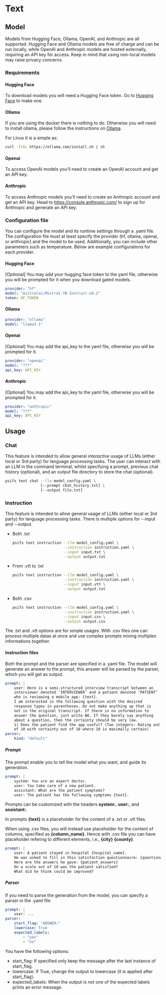 # Text

## Model
Models from Hugging Face, Ollama, OpenAI, and Anthropic are all supported.
Hugging Face and Ollama models are free of charge and can be run locally, while OpenAI and Anthropic models are hosted externally, requiring an API key for access.
Keep in mind that using non-local models may raise privacy concerns.

### Requirements
#### Hugging Face
To download models you will need a Hugging Face token. Go to [Hugging Face](https://huggingface.co/join) to make one.
#### Ollama
If you are using the docker there is nothing to do.
Otherwise you will need to install ollama, please follow the instructions on [Ollama](https://github.com/ollama/ollama).

For Linux it is a simple as:
```bash
curl -fsSL https://ollama.com/install.sh | sh
```
#### Openai
To access OpenAI models you'll need to create an OpenAI account and get an API key.

#### Anthropic
To access Anthropic models you'll need to create an Anthropic account and get an API key.
Head to https://console.anthropic.com/ to sign up for Anthropic and generate an API key.

### Configuration file
You can configure the model and its runtime settings through a .yaml file. The configuration file must at least specify the provider (hf, ollama, openai, or anthropic) and the model to be used. Additionally, you can include other parameters such as temperature. Below are example configurations for each provider.
#### Hugging Face
[Optional] You may add your hugging face token to the yaml file, otherwise you will be prompted for it when you download gated models.
```yaml
provider: "hf"
model: "mistralai/Mistral-7B-Instruct-v0.2"
token: HF_TOKEN
```
#### Ollama

```yaml
provider: "ollama"
model: "llama3.1"
```

#### Openai
[Optional] You may add the api_key to the yaml file, otherwise you will be prompted for it.
```yaml
provider: "openai"
model: "???"
api_key: API_KEY
```
#### Anthropic
[Optional] You may add the api_key to the yaml file, otherwise you will be prompted for it.
```yaml
provider: "anthropic"
model: "???"
api_key: API_KEY
```

## Usage
### Chat
This feature is intended to allow general _interactive_ usage of LLMs (either local or 3rd party) for language processing tasks. The user can interact with an LLM in the command terminal, whilst specifying a prompt, previous chat history (optional), and an output file directory to store the chat (optional).
```bash
psifx text chat --llm model_config.yaml \
                [--prompt chat_history.txt] \
                [--output file.txt]
```

### Instruction
This feature is intended to allow general usage of LLMs (either local or 3rd party) for language processing tasks.
There is multiple options for --input and --output.
- Both .txt
    ```bash
    psifx text instruction --llm model_config.yaml \
                           --instruction instruction.yaml \
                           --input input.txt \
                           --output output.txt
    ```
- From .vtt to .txt
    ```bash
    psifx text instruction --llm model_config.yaml \
                           --instruction instruction.yaml \
                           --input input.vtt \
                           --output output.txt
    ```
- Both .csv
    ```bash
    psifx text instruction --llm model_config.yaml \
                           --instruction instruction.yaml \
                           --input input.csv \
                           --output output.csv
    ```
The .txt and .vtt options are for simple usages.
With .csv files one can process multiple datas at once and use complex prompts mixing multiples informations together.

#### Instruction files
Both the prompt and the parser are specified in a .yaml file.
The model will generate an answer to the prompt, this answer will be parsed by the parser, which you will get as output.

```yaml
prompt: |
    user: Here is a semi-structured interview transcript between an
    interviewer denoted ’INTERVIEWER’ and a patient denoted ’PATIENT’
    who is reviewing a mobile app: {text}.
    I am interested in the following question with the desired
    response types in parentheses. Do not make anything up that is
    not in the original transcript. If there is no information to
    answer the question, just write NA. If they barely say anything
    about a question, then the certainty should be very low.
    1) Does the patient find the app useful? (Two integers: Rating out
    of 10 with certainty out of 10 where 10 is maximally certain)
parser:
    kind: "default"
```
##### Prompt
The prompt enable you to tell the model what you want, and guide its generation.

```yaml
prompt: |
    system: You are an expert doctor.
    user: You take care of a new patient.
    assistant: What are the patient symptoms?
    user: The patient has the following symptoms {text}.
```
Prompts can be customized with the headers **system:**, **user:**, and **assistant:**.

In prompts **{text}** is a placeholder for the content of a .txt or .vtt files. 

When using .csv files, you will instead use placeholder for the content of columns, specified as **{column_name}**. 
Hence with .csv file you can have placeholder refering to different elements, i.e., **{city}** **{county}**.
```yaml
prompt: |
    user: A patient stayed in hospital {hospital_name}.
    He was asked to fill in this satisfaction questionnaire: {questionary_content}
    Here are the answers he gave: {patient_answers}
    On a scale out of 10 was the patient satisfied?
    What did he think could be improved?
```
##### Parser
If you need to parse the generation from the model, you can specify a parser in the .yaml file
```yaml
prompt: |
    user: ...
parser:
    start_flag: "ANSWER:" 
    lowercase: True 
    expected_labels:
        - "yes"
        - "no" 
```
You have the following options:
- start_flag: If specified only keep the message after the last instance of start_flag.
- lowercase: If True, change the output to lowercase (it is applied after start_flag).
- expected_labels: When the output is not one of the expected labels prints an error message.
